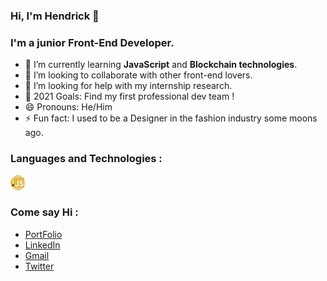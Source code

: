 ### Hi, I'm Hendrick 👋

### I'm a junior Front-End Developer.

- 🌱 I’m currently learning **JavaScript** and **Blockchain technologies**.
- 👯 I’m looking to collaborate with other front-end lovers.
- 🤔 I’m looking for help with my internship research.
- 🥅 2021 Goals: Find my first professional dev team !
- 😄 Pronouns: He/Him
- ⚡ Fun fact: I used to be a Designer in the fashion industry some moons ago.

### Languages and Technologies :

![JavaScript](./icons/javascript.png)

### Come say Hi :

- [PortFolio](https://hendrickl.netlify.app/)
- [LinkedIn](https://www.linkedin.com/in/hendricklincertin/)
- [Gmail](mailto:hendrickl.dev@gmail.com)
- [Twitter](https://twitter.com/hendrickl9)
